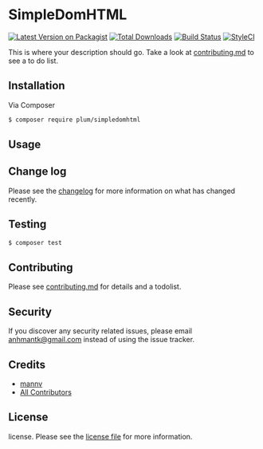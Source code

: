 # SimpleDomHTML

[![Latest Version on Packagist][ico-version]][link-packagist]
[![Total Downloads][ico-downloads]][link-downloads]
[![Build Status][ico-travis]][link-travis]
[![StyleCI][ico-styleci]][link-styleci]

This is where your description should go. Take a look at [contributing.md](contributing.md) to see a to do list.

## Installation

Via Composer

``` bash
$ composer require plum/simpledomhtml
```

## Usage

## Change log

Please see the [changelog](changelog.md) for more information on what has changed recently.

## Testing

``` bash
$ composer test
```

## Contributing

Please see [contributing.md](contributing.md) for details and a todolist.

## Security

If you discover any security related issues, please email anhmantk@gmail.com instead of using the issue tracker.

## Credits

- [mannv][link-author]
- [All Contributors][link-contributors]

## License

license. Please see the [license file](license.md) for more information.

[ico-version]: https://img.shields.io/packagist/v/plum/simpledomhtml.svg?style=flat-square
[ico-downloads]: https://img.shields.io/packagist/dt/plum/simpledomhtml.svg?style=flat-square
[ico-travis]: https://img.shields.io/travis/plum/simpledomhtml/master.svg?style=flat-square
[ico-styleci]: https://styleci.io/repos/12345678/shield

[link-packagist]: https://packagist.org/packages/plum/simpledomhtml
[link-downloads]: https://packagist.org/packages/plum/simpledomhtml
[link-travis]: https://travis-ci.org/plum/simpledomhtml
[link-styleci]: https://styleci.io/repos/12345678
[link-author]: https://github.com/plum
[link-contributors]: ../../contributors
